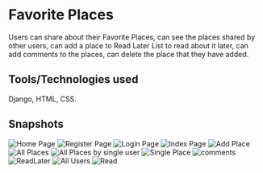 # Favorite Places
Users can share about their Favorite Places, can see the places shared by other users, can add a place to Read Later List to read about it later, can add comments to the places, can delete the place that they have added.

## Tools/Technologies used
Django, HTML, CSS.

## Snapshots

![Home Page](https://github.com/Loga19818eeanvesh/Images/blob/main/Screenshot%202022-05-04%20at%2011.23.33%20AM.png)
![Register Page](https://github.com/Loga19818eeanvesh/Images/blob/main/Screenshot%202022-05-04%20at%2011.15.02%20AM.png)
![Login Page](https://github.com/Loga19818eeanvesh/Images/blob/main/Screenshot%202022-05-04%20at%2011.15.30%20AM.png)
![Index Page](https://github.com/Loga19818eeanvesh/Images/blob/main/Screenshot%202022-05-04%20at%2011.16.01%20AM.png)
![Add Place](https://github.com/Loga19818eeanvesh/Images/blob/main/Screenshot%202022-05-04%20at%2011.20.02%20AM.png)
![All Places](https://github.com/Loga19818eeanvesh/Images/blob/main/Screenshot%202022-05-04%20at%2011.16.36%20AM.png)
![All Places by single user](https://github.com/Loga19818eeanvesh/Images/blob/main/Screenshot%202022-05-04%20at%2011.16.45%20AM.png)
![Single Place](https://github.com/Loga19818eeanvesh/Images/blob/main/Screenshot%202022-05-04%20at%2011.21.00%20AM.png)
![comments](https://github.com/Loga19818eeanvesh/Images/blob/main/Screenshot%202022-05-04%20at%2011.21.14%20AM.png)
![ReadLater](https://github.com/Loga19818eeanvesh/Images/blob/main/Screenshot%202022-05-04%20at%2011.23.11%20AM.png)
![All Users](https://github.com/Loga19818eeanvesh/Images/blob/main/Screenshot%202022-05-04%20at%2011.19.47%20AM.png)
![Read](https://github.com/Loga19818eeanvesh/Images/blob/main/Screenshot%202022-05-04%20at%2011.21.51%20AM.png)




